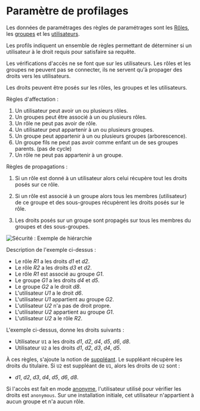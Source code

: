 # Paramètre de profilages

Les données de paramétrages des règles de paramétrages sont les
[Rôles][roles], les [groupes][groups] et les [utilisateurs][users].

Les profils indiquent un ensemble de règles permettant de  déterminer si un
utilisateur à le droit requis pour satisfaire sa requête.

Les vérifications d'accès ne se font que sur les utilisateurs. Les rôles et les
groupes ne peuvent pas se connecter, ils ne servent qu'à propager des droits
vers les utilisateurs.

Les droits peuvent être posés sur les rôles, les groupes et les utilisateurs.

Règles d'affectation :

1.  Un utilisateur peut avoir un ou plusieurs rôles.
1.  Un groupes peut être associé à un ou plusieurs rôles.
1.  Un rôle ne peut pas avoir de rôle.
1.  Un utilisateur peut appartenir à un ou plusieurs groupes.
1.  Un groupe peut appartenir à un ou plusieurs groupes (arborescence).
1.  Un groupe fils ne peut pas avoir comme enfant un de ses groupes parents. (pas de cycle)
1.  Un rôle ne peut pas appartenir à un groupe.

Règles de propagations :

1.  Si un rôle est donné à un utilisateur alors celui récupère tout les droits
    posés sur ce rôle. 

1.  Si un rôle est associé à un groupe alors tous les membres (utilisateur)
    de ce groupe et des sous-groupes récupèrent les droits posés sur le
    rôle.

1.  Les droits posés sur un groupe sont propagés sur tous les membres du groupes
     et des sous-groupes.

![ Sécurité : Exemple de hiérarchie ](securite/profilaccountgraph.png)

Description de l'exemple ci-dessus :

*   Le rôle _R1_ a les droits _d1_ et _d2_.
*   Le rôle _R2_ a les droits _d3_ et _d2_.
*   Le rôle _R1_ est associé au groupe _G1_.
*   Le groupe _G1_ a les droits _d4_ et _d5_.
*   Le groupe _G2_ a le droit _d8_.
*   L'utilisateur _U1_ a le droit _d6_.
*   L'utilisateur _U1_ appartient au groupe _G2_.
*   L'utilisateur _U2_ n'a pas de droit propre.
*   L'utilisateur _U2_ appartient au groupe _G1_.
*   L'utilisateur _U2_ a le rôle _R2_.


L'exemple ci-dessus, donne les droits suivants :

*   Utilisateur `U1` a les droits _d1_, _d2_, _d4_, _d5_, _d6_, _d8_.
*   Utilisateur `U2` a les droits _d1_, _d2_, _d3_, _d4_, _d5_.


À ces règles, s'ajoute la notion de [suppléant][suppleant]. Le suppléant
récupère les droits du titulaire. Si `U2` est suppléant de `U1`, alors les
droits de `U2` sont :

*   _d1_, _d2_, _d3_, _d4_, _d5_, _d6_, _d8_.


Si l'accès est fait en mode [anonyme][guest], l'utilisateur utilisé pour
vérifier les droits est `anonymous`. Sur une installation initiale, cet
utilisateur n'appartient à aucun groupe et n'a aucun rôle.





<!-- links -->
[authentification]: #core-ref:b482b82b-ebe2-46e4-8051-c6e83d11a2ae
[actiondef]:        #core-ref:7fcd8c91-b981-4ef6-b4b5-7975a17dbe73 "Définition d'une action"
[suppleant]:        #core-ref:1591eb1c-aead-4f7b-bde9-5f42e397b22e
[users]:            #core-ref:02f32b3d-be94-44f7-9b98-879c6b551c4a
[groups]:           #core-ref:d3a9acde-f4fa-4a0b-8acc-1303f8e6b17e
[roles]:            #core-ref:b9742040-0367-4a3d-a411-7195ec5fa7a4
[guest]:            #core-ref:932e2070-6929-11e2-8218-0021e9fffec1
[document]:         #core-ref:67929e29-abef-437c-88a3-7f43647c60ff "Définition d'un document"
[acls]:             #core-ref:a98b72ea-c063-4907-abc4-e5171ab55e59 "Déclaration de droits applicatifs"
[actionw]:          #core-ref:90bf0711-7874-4c9d-bdf0-7d28becb7628 "Déclaration d'une action"
[wshimport]:        #core-ref:1c97f553-dcba-454e-96a0-8059230065b3 "Importation par wsh"
[CSV]:              http://fr.wikipedia.org/wiki/Comma-separated_values "Comma-separated values sur wikipedia"
[ODS]:              http://fr.wikipedia.org/wiki/OpenDocument "Open Document sur wikipedia"